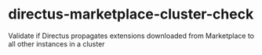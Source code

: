 # directus-marketplace-cluster-check
Validate if Directus propagates extensions downloaded from Marketplace to all other instances in a cluster
